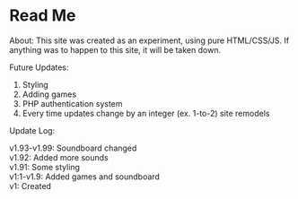 # Read Me
About:
This site was created as an experiment, using pure HTML/CSS/JS. If anything was to happen to this site, it will be taken down.

Future Updates:
1. Styling
2. Adding games
3. PHP authentication system
4. Every time updates change by an integer (ex. 1-to-2) site remodels

Update Log:

v1.93-v1.99: Soundboard changed <br>
v1.92: Added more sounds<br>
v1.91: Some styling<br>
v1:1-v1.9: Added games and soundboard<br>
v1: Created
